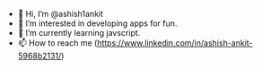 - 👋 Hi, I’m @ashish1ankit
- 👀 I’m interested in developing apps for fun.
- 🌱 I’m currently learning javscript.
- 📫 How to reach me (https://www.linkedin.com/in/ashish-ankit-5968b2131/)

<!---
ashish1ankit/ashish1ankit is a ✨ special ✨ repository because its `README.md` (this file) appears on your GitHub profile.
You can click the Preview link to take a look at your changes.
--->
